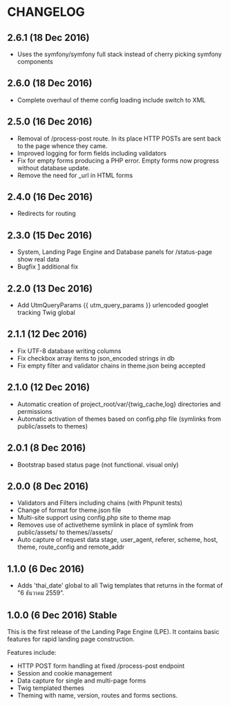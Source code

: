 # CHANGELOG
## 2.6.1 (18 Dec 2016)
- Uses the symfony/symfony full stack instead of cherry picking symfony components

## 2.6.0 (18 Dec 2016)
- Complete overhaul of theme config loading include switch to XML

## 2.5.0 (16 Dec 2016)
- Removal of /process-post route.  In its place HTTP POSTs are sent back to the page whence they came.
- Improved logging for form fields including validators
- Fix for empty forms producing a PHP error.  Empty forms now progress without database update.
- Remove the need for _url in HTML forms

## 2.4.0 (16 Dec 2016)
- Redirects for routing

## 2.3.0 (15 Dec 2016)
- System, Landing Page Engine and Database panels for /status-page show real data
- Bugfix [1](https://bitbucket.org/sudtanadevteam/landing-page-engine/issues/1/http-post-on-fieldless-forms-causes-error) additional fix

## 2.2.0 (13 Dec 2016)
- Add UtmQueryParams {{ utm_query_params }} urlencoded googlet tracking Twig global

## 2.1.1 (12 Dec 2016)
- Fix UTF-8 database writing columns
- Fix checkbox array items to json_encoded strings in db
- Fix empty filter and validator chains in theme.json being accepted

## 2.1.0 (12 Dec 2016)
- Automatic creation of project_root/var/{twig_cache,log} directories and permissions
- Automatic activation of themes based on config.php file (symlinks from public/assets to themes)

## 2.0.1 (8 Dec 2016)
- Bootstrap based status page (not functional. visual only)

## 2.0.0 (8 Dec 2016)
- Validators and Filters including chains (with Phpunit tests)
- Change of format for theme.json file
- Multi-site support using config.php site to theme map
- Removes use of activetheme symlink in place of
  symlink from public/assets/<theme-name> to
  themes/<theme-name>/assets/<theme-name>
- Auto capture of request data stage, user_agent, referer,
  scheme, host, theme, route_config and remote_addr

## 1.1.0 (6 Dec 2016)
- Adds 'thai_date' global to all Twig templates that returns in the format of "6 ธันวาคม 2559".

## 1.0.0 (6 Dec 2016) Stable
This is the first release of the Landing Page Engine (LPE).  It contains basic features for rapid landing page construction.

Features include:
- HTTP POST form handling at fixed /process-post endpoint
- Session and cookie management
- Data capture for single and multi-page forms
- Twig templated themes
- Theming with name, version, routes and forms sections.

